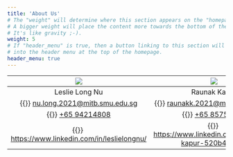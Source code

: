 ```yaml
---
title: 'About Us'
# The "weight" will determine where this section appears on the "homepage".
# A bigger weight will place the content more towards the bottom of the page.
# It's like gravity ;-).
weight: 5
# If "header_menu" is true, then a button linking to this section will be placed
# into the header menu at the top of the homepage.
header_menu: true
---
```


![](images/leslie.png) |                ![](images/raunak.png)                   |  ![](images/raveena.png)
:---------------------------:|:-------------------------:|:-------------------------:
Leslie Long Nu             |  Raunak Kapur             |  Raveena Chakrapani 
{{<icon class="fa fa-envelope">}}&nbsp;[nu.long.2021@mitb.smu.edu.sg](mailto:your-email@your-domain.com) |        {{<icon class="fa fa-envelope">}}&nbsp;[raunakk.2021@mitb.smu.edu.sg](mailto:your-email@your-domain.com) |        {{<icon class="fa fa-envelope">}}&nbsp;[raveenac.2021@mitb.smu.edu.sg](mailto:your-email@your-domain.com)
{{<icon class="fa fa-phone">}}&nbsp;[+65 94214808](tel:+491111555555)                                    |        {{<icon class="fa fa-phone">}}&nbsp;[+65 85751387](tel:+491111555555)                                    |        {{<icon class="fa fa-phone">}}&nbsp;[+65 90373705](tel:+491111555555)
{{<icon class="fa fa-camera">}}&nbsp; https://www.linkedin.com/in/leslielongnu/                          |        {{<icon class="fa fa-camera">}}&nbsp; https://www.linkedin.com/in/raunak-kapur-520b47141/                |        {{<icon class="fa fa-camera">}}&nbsp; https://www.linkedin.com/in/raveena-chakrapani-444a60174/






